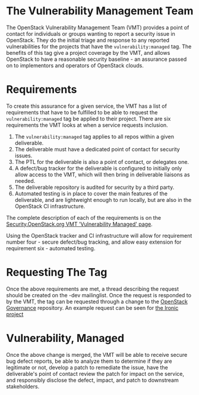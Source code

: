 The Vulnerability Management Team
=================================

The OpenStack Vulnerability Management Team (VMT) provides a point of contact
for individuals or groups wanting to report a security issue in OpenStack. They
do the initial triage and response to any reported vulnerabilities for the
projects that have the `vulnerability:managed` tag. The benefits of this tag
give a project coverage by the VMT, and allows OpenStack to have a reasonable
security baseline - an assurance passed on to implementors and operators of
OpenStack clouds.


Requirements
============

To create this assurance for a given service, the VMT has a list of requirements
that have to be fulfilled to be able to request the `vulnerability:managed` tag
be applied to their project. There are six requirements the VMT looks at when a
service requests inclusion.

1. The `vulnerability:managed` tag applies to all repos within a given
   deliverable.
2. The deliverable must have a dedicated point of contact for security issues.
3. The PTL for the deliverable is also a point of contact, or delegates one.
4. A defect/bug tracker for the deliverable is configured to initially only
   allow access to the VMT, which will then bring in deliverable liaisons as
   needed.
5. The deliverable repository is audited for security by a third party.
6. Automated testing is in place to cover the main features of the deliverable,
   and are lightweight enough to run locally, but are also in the OpenStack CI
   infrastructure.

The complete description of each of the requirements is on the
[Security.OpenStack.org VMT 'Vulnerability Managed' page](http://governance.openstack.org/reference/tags/vulnerability_managed.html#requirements).

Using the OpenStack tracker and CI infrastructure will allow for requirement
number four - secure defect/bug tracking, and allow easy extension for
requirement six - automated testing.


Requesting The Tag
==================

Once the above requirements are met, a thread describing the request should be
created on the -dev mailinglist. Once the request is responded to by the VMT,
the tag can be requested through a change
to the [OpenStack Governance](http://git.openstack.org/cgit/openstack/governance/tree/reference/incubation-integration-requirements)
repository. An example request can be seen for [the Ironic project](https://review.openstack.org/#/c/247528/)


Vulnerability, Managed
======================

Once the above change is merged, the VMT will be able to receive secure bug
defect reports, be able to analyze them to determine if they are legitimate or
not, develop a patch to remediate the issue, have the deliverable's point of
contact review the patch for impact on the service, and responsibly disclose
the defect, impact, and patch to downstream stakeholders.
